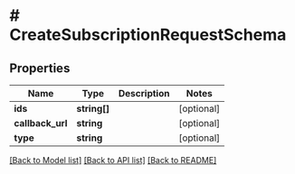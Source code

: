 # # CreateSubscriptionRequestSchema

## Properties

Name | Type | Description | Notes
------------ | ------------- | ------------- | -------------
**ids** | **string[]** |  | [optional]
**callback_url** | **string** |  | [optional]
**type** | **string** |  | [optional]

[[Back to Model list]](../../README.md#models) [[Back to API list]](../../README.md#endpoints) [[Back to README]](../../README.md)
